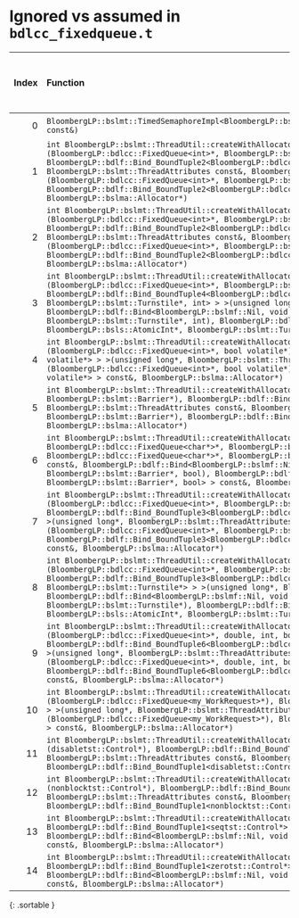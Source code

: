 # Ignored vs assumed in `bdlcc_fixedqueue.t`

<script src="../sorttable.js"></script>
|   Index | Function                                                                                                                                                                                                                                                                                                                                                                                                                                                                                                                                                                                                                                                                                                                                                                                                   |   Difference in number of lines |   Function size difference in bytes | Disassembly                                                                |   Number of lines in assumed build | Number of bytes in assumed build   |   Number of lines in ignored build | Number of bytes in ignored build   |
|--------:|:-----------------------------------------------------------------------------------------------------------------------------------------------------------------------------------------------------------------------------------------------------------------------------------------------------------------------------------------------------------------------------------------------------------------------------------------------------------------------------------------------------------------------------------------------------------------------------------------------------------------------------------------------------------------------------------------------------------------------------------------------------------------------------------------------------------|--------------------------------:|------------------------------------:|:---------------------------------------------------------------------------|-----------------------------------:|:-----------------------------------|-----------------------------------:|:-----------------------------------|
|       0 | `BloombergLP::bslmt::TimedSemaphoreImpl<BloombergLP::bslmt::Platform::PosixAdvTimedSemaphore>::timedWait(BloombergLP::bsls::TimeInterval const&)`                                                                                                                                                                                                                                                                                                                                                                                                                                                                                                                                                                                                                                                          |                              -6 |                                 -16 | [Assumed](0.assume.s.txt), [Ignored](0.none.s.txt), [Diff](0.diff.html)    |                                160 | 4,328,624                          |                                176 | 4,329,168                          |
|       1 | `int BloombergLP::bslmt::ThreadUtil::createWithAllocator<BloombergLP::bdlf::Bind<BloombergLP::bslmf::Nil, void (*)(BloombergLP::bdlcc::FixedQueue<int>*, BloombergLP::bslmt::Barrier*), BloombergLP::bdlf::Bind_BoundTuple2<BloombergLP::bdlcc::FixedQueue<int>*, BloombergLP::bslmt::Barrier*> > >(unsigned long*, BloombergLP::bslmt::ThreadAttributes const&, BloombergLP::bdlf::Bind<BloombergLP::bslmf::Nil, void (*)(BloombergLP::bdlcc::FixedQueue<int>*, BloombergLP::bslmt::Barrier*), BloombergLP::bdlf::Bind_BoundTuple2<BloombergLP::bdlcc::FixedQueue<int>*, BloombergLP::bslmt::Barrier*> > const&, BloombergLP::bslma::Allocator*)`                                                                                                                                                         |                              -6 |                                 -16 | [Assumed](1.assume.s.txt), [Ignored](1.none.s.txt), [Diff](1.diff.html)    |                                352 | 4,307,328                          |                                368 | 4,307,584                          |
|       2 | `int BloombergLP::bslmt::ThreadUtil::createWithAllocator<BloombergLP::bdlf::Bind<BloombergLP::bslmf::Nil, void (*)(BloombergLP::bdlcc::FixedQueue<int>*, BloombergLP::bsls::AtomicInt*), BloombergLP::bdlf::Bind_BoundTuple2<BloombergLP::bdlcc::FixedQueue<int>*, BloombergLP::bsls::AtomicInt*> > >(unsigned long*, BloombergLP::bslmt::ThreadAttributes const&, BloombergLP::bdlf::Bind<BloombergLP::bslmf::Nil, void (*)(BloombergLP::bdlcc::FixedQueue<int>*, BloombergLP::bsls::AtomicInt*), BloombergLP::bdlf::Bind_BoundTuple2<BloombergLP::bdlcc::FixedQueue<int>*, BloombergLP::bsls::AtomicInt*> > const&, BloombergLP::bslma::Allocator*)`                                                                                                                                                     |                              -6 |                                 -16 | [Assumed](2.assume.s.txt), [Ignored](2.none.s.txt), [Diff](2.diff.html)    |                                352 | 4,305,104                          |                                368 | 4,305,312                          |
|       3 | `int BloombergLP::bslmt::ThreadUtil::createWithAllocator<BloombergLP::bdlf::Bind<BloombergLP::bslmf::Nil, void (*)(BloombergLP::bdlcc::FixedQueue<int>*, BloombergLP::bsls::AtomicInt*, BloombergLP::bslmt::Turnstile*, int), BloombergLP::bdlf::Bind_BoundTuple4<BloombergLP::bdlcc::FixedQueue<int>*, BloombergLP::bsls::AtomicInt*, BloombergLP::bslmt::Turnstile*, int> > >(unsigned long*, BloombergLP::bslmt::ThreadAttributes const&, BloombergLP::bdlf::Bind<BloombergLP::bslmf::Nil, void (*)(BloombergLP::bdlcc::FixedQueue<int>*, BloombergLP::bsls::AtomicInt*, BloombergLP::bslmt::Turnstile*, int), BloombergLP::bdlf::Bind_BoundTuple4<BloombergLP::bdlcc::FixedQueue<int>*, BloombergLP::bsls::AtomicInt*, BloombergLP::bslmt::Turnstile*, int> > const&, BloombergLP::bslma::Allocator*)` |                              -6 |                                 -16 | [Assumed](3.assume.s.txt), [Ignored](3.none.s.txt), [Diff](3.diff.html)    |                                368 | 4,312,064                          |                                384 | 4,312,432                          |
|       4 | `int BloombergLP::bslmt::ThreadUtil::createWithAllocator<BloombergLP::bdlf::Bind<BloombergLP::bslmf::Nil, void (*)(BloombergLP::bdlcc::FixedQueue<int>*, bool volatile*), BloombergLP::bdlf::Bind_BoundTuple2<BloombergLP::bdlcc::FixedQueue<int>*, bool volatile*> > >(unsigned long*, BloombergLP::bslmt::ThreadAttributes const&, BloombergLP::bdlf::Bind<BloombergLP::bslmf::Nil, void (*)(BloombergLP::bdlcc::FixedQueue<int>*, bool volatile*), BloombergLP::bdlf::Bind_BoundTuple2<BloombergLP::bdlcc::FixedQueue<int>*, bool volatile*> > const&, BloombergLP::bslma::Allocator*)`                                                                                                                                                                                                                 |                              -6 |                                 -16 | [Assumed](4.assume.s.txt), [Ignored](4.none.s.txt), [Diff](4.diff.html)    |                                352 | 4,308,080                          |                                368 | 4,308,352                          |
|       5 | `int BloombergLP::bslmt::ThreadUtil::createWithAllocator<BloombergLP::bdlf::Bind<BloombergLP::bslmf::Nil, void (*)(int, BloombergLP::bslmt::Barrier*), BloombergLP::bdlf::Bind_BoundTuple2<int, BloombergLP::bslmt::Barrier*> > >(unsigned long*, BloombergLP::bslmt::ThreadAttributes const&, BloombergLP::bdlf::Bind<BloombergLP::bslmf::Nil, void (*)(int, BloombergLP::bslmt::Barrier*), BloombergLP::bdlf::Bind_BoundTuple2<int, BloombergLP::bslmt::Barrier*> > const&, BloombergLP::bslma::Allocator*)`                                                                                                                                                                                                                                                                                             |                              -6 |                                 -16 | [Assumed](5.assume.s.txt), [Ignored](5.none.s.txt), [Diff](5.diff.html)    |                                352 | 4,309,824                          |                                368 | 4,310,144                          |
|       6 | `int BloombergLP::bslmt::ThreadUtil::createWithAllocator<BloombergLP::bdlf::Bind<BloombergLP::bslmf::Nil, void (*)(char*, char*, BloombergLP::bdlcc::FixedQueue<char*>*, BloombergLP::bslmt::Barrier*, bool), BloombergLP::bdlf::Bind_BoundTuple5<char*, char*, BloombergLP::bdlcc::FixedQueue<char*>*, BloombergLP::bslmt::Barrier*, bool> > >(unsigned long*, BloombergLP::bslmt::ThreadAttributes const&, BloombergLP::bdlf::Bind<BloombergLP::bslmf::Nil, void (*)(char*, char*, BloombergLP::bdlcc::FixedQueue<char*>*, BloombergLP::bslmt::Barrier*, bool), BloombergLP::bdlf::Bind_BoundTuple5<char*, char*, BloombergLP::bdlcc::FixedQueue<char*>*, BloombergLP::bslmt::Barrier*, bool> > const&, BloombergLP::bslma::Allocator*)`                                                                 |                              -7 |                                 -32 | [Assumed](6.assume.s.txt), [Ignored](6.none.s.txt), [Diff](6.diff.html)    |                                368 | 4,309,040                          |                                400 | 4,309,328                          |
|       7 | `int BloombergLP::bslmt::ThreadUtil::createWithAllocator<BloombergLP::bdlf::Bind<BloombergLP::bslmf::Nil, void (*)(BloombergLP::bdlcc::FixedQueue<int>*, BloombergLP::bslmt::Barrier*, BloombergLP::bslmt::Barrier*), BloombergLP::bdlf::Bind_BoundTuple3<BloombergLP::bdlcc::FixedQueue<int>*, BloombergLP::bslmt::Barrier*, BloombergLP::bslmt::Barrier*> > >(unsigned long*, BloombergLP::bslmt::ThreadAttributes const&, BloombergLP::bdlf::Bind<BloombergLP::bslmf::Nil, void (*)(BloombergLP::bdlcc::FixedQueue<int>*, BloombergLP::bslmt::Barrier*, BloombergLP::bslmt::Barrier*), BloombergLP::bdlf::Bind_BoundTuple3<BloombergLP::bdlcc::FixedQueue<int>*, BloombergLP::bslmt::Barrier*, BloombergLP::bslmt::Barrier*> > const&, BloombergLP::bslma::Allocator*)`                                 |                              -8 |                                 -32 | [Assumed](7.assume.s.txt), [Ignored](7.none.s.txt), [Diff](7.diff.html)    |                                352 | 4,306,560                          |                                384 | 4,306,784                          |
|       8 | `int BloombergLP::bslmt::ThreadUtil::createWithAllocator<BloombergLP::bdlf::Bind<BloombergLP::bslmf::Nil, void (*)(BloombergLP::bdlcc::FixedQueue<int>*, BloombergLP::bsls::AtomicInt*, BloombergLP::bslmt::Turnstile*), BloombergLP::bdlf::Bind_BoundTuple3<BloombergLP::bdlcc::FixedQueue<int>*, BloombergLP::bsls::AtomicInt*, BloombergLP::bslmt::Turnstile*> > >(unsigned long*, BloombergLP::bslmt::ThreadAttributes const&, BloombergLP::bdlf::Bind<BloombergLP::bslmf::Nil, void (*)(BloombergLP::bdlcc::FixedQueue<int>*, BloombergLP::bsls::AtomicInt*, BloombergLP::bslmt::Turnstile*), BloombergLP::bdlf::Bind_BoundTuple3<BloombergLP::bdlcc::FixedQueue<int>*, BloombergLP::bsls::AtomicInt*, BloombergLP::bslmt::Turnstile*> > const&, BloombergLP::bslma::Allocator*)`                     |                              -8 |                                 -32 | [Assumed](8.assume.s.txt), [Ignored](8.none.s.txt), [Diff](8.diff.html)    |                                352 | 4,312,848                          |                                384 | 4,313,232                          |
|       9 | `int BloombergLP::bslmt::ThreadUtil::createWithAllocator<BloombergLP::bdlf::Bind<BloombergLP::bslmf::Nil, void (*)(BloombergLP::bdlcc::FixedQueue<int>*, double, int, bool*, bool*, BloombergLP::bslmt::Condition*), BloombergLP::bdlf::Bind_BoundTuple6<BloombergLP::bdlcc::FixedQueue<int>*, double, int, bool*, bool*, BloombergLP::bslmt::Condition*> > >(unsigned long*, BloombergLP::bslmt::ThreadAttributes const&, BloombergLP::bdlf::Bind<BloombergLP::bslmf::Nil, void (*)(BloombergLP::bdlcc::FixedQueue<int>*, double, int, bool*, bool*, BloombergLP::bslmt::Condition*), BloombergLP::bdlf::Bind_BoundTuple6<BloombergLP::bdlcc::FixedQueue<int>*, double, int, bool*, bool*, BloombergLP::bslmt::Condition*> > const&, BloombergLP::bslma::Allocator*)`                                     |                              -8 |                                 -32 | [Assumed](9.assume.s.txt), [Ignored](9.none.s.txt), [Diff](9.diff.html)    |                                384 | 4,310,896                          |                                416 | 4,311,232                          |
|      10 | `int BloombergLP::bslmt::ThreadUtil::createWithAllocator<BloombergLP::bdlf::Bind<BloombergLP::bslmf::Nil, void (*)(BloombergLP::bdlcc::FixedQueue<my_WorkRequest>*), BloombergLP::bdlf::Bind_BoundTuple1<BloombergLP::bdlcc::FixedQueue<my_WorkRequest>*> > >(unsigned long*, BloombergLP::bslmt::ThreadAttributes const&, BloombergLP::bdlf::Bind<BloombergLP::bslmf::Nil, void (*)(BloombergLP::bdlcc::FixedQueue<my_WorkRequest>*), BloombergLP::bdlf::Bind_BoundTuple1<BloombergLP::bdlcc::FixedQueue<my_WorkRequest>*> > const&, BloombergLP::bslma::Allocator*)`                                                                                                                                                                                                                                     |                              -8 |                                 -32 | [Assumed](10.assume.s.txt), [Ignored](10.none.s.txt), [Diff](10.diff.html) |                                336 | 4,300,816                          |                                368 | 4,300,976                          |
|      11 | `int BloombergLP::bslmt::ThreadUtil::createWithAllocator<BloombergLP::bdlf::Bind<BloombergLP::bslmf::Nil, void (*)(disabletst::Control*), BloombergLP::bdlf::Bind_BoundTuple1<disabletst::Control*> > >(unsigned long*, BloombergLP::bslmt::ThreadAttributes const&, BloombergLP::bdlf::Bind<BloombergLP::bslmf::Nil, void (*)(disabletst::Control*), BloombergLP::bdlf::Bind_BoundTuple1<disabletst::Control*> > const&, BloombergLP::bslma::Allocator*)`                                                                                                                                                                                                                                                                                                                                                 |                              -8 |                                 -32 | [Assumed](11.assume.s.txt), [Ignored](11.none.s.txt), [Diff](11.diff.html) |                                336 | 4,297,680                          |                                368 | 4,297,744                          |
|      12 | `int BloombergLP::bslmt::ThreadUtil::createWithAllocator<BloombergLP::bdlf::Bind<BloombergLP::bslmf::Nil, void (*)(nonblocktst::Control*), BloombergLP::bdlf::Bind_BoundTuple1<nonblocktst::Control*> > >(unsigned long*, BloombergLP::bslmt::ThreadAttributes const&, BloombergLP::bdlf::Bind<BloombergLP::bslmf::Nil, void (*)(nonblocktst::Control*), BloombergLP::bdlf::Bind_BoundTuple1<nonblocktst::Control*> > const&, BloombergLP::bslma::Allocator*)`                                                                                                                                                                                                                                                                                                                                             |                              -8 |                                 -32 | [Assumed](12.assume.s.txt), [Ignored](12.none.s.txt), [Diff](12.diff.html) |                                336 | 4,296,944                          |                                368 | 4,296,976                          |
|      13 | `int BloombergLP::bslmt::ThreadUtil::createWithAllocator<BloombergLP::bdlf::Bind<BloombergLP::bslmf::Nil, void (*)(seqtst::Control*), BloombergLP::bdlf::Bind_BoundTuple1<seqtst::Control*> > >(unsigned long*, BloombergLP::bslmt::ThreadAttributes const&, BloombergLP::bdlf::Bind<BloombergLP::bslmf::Nil, void (*)(seqtst::Control*), BloombergLP::bdlf::Bind_BoundTuple1<seqtst::Control*> > const&, BloombergLP::bslma::Allocator*)`                                                                                                                                                                                                                                                                                                                                                                 |                              -8 |                                 -32 | [Assumed](13.assume.s.txt), [Ignored](13.none.s.txt), [Diff](13.diff.html) |                                336 | 4,299,136                          |                                368 | 4,299,232                          |
|      14 | `int BloombergLP::bslmt::ThreadUtil::createWithAllocator<BloombergLP::bdlf::Bind<BloombergLP::bslmf::Nil, void (*)(zerotst::Control*), BloombergLP::bdlf::Bind_BoundTuple1<zerotst::Control*> > >(unsigned long*, BloombergLP::bslmt::ThreadAttributes const&, BloombergLP::bdlf::Bind<BloombergLP::bslmf::Nil, void (*)(zerotst::Control*), BloombergLP::bdlf::Bind_BoundTuple1<zerotst::Control*> > const&, BloombergLP::bslma::Allocator*)`                                                                                                                                                                                                                                                                                                                                                             |                              -8 |                                 -32 | [Assumed](14.assume.s.txt), [Ignored](14.none.s.txt), [Diff](14.diff.html) |                                336 | 4,299,872                          |                                368 | 4,300,000                          |
{: .sortable }
